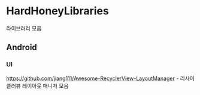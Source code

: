 # HardHoneyLibraries
라이브러리 모음

## Android

### UI
https://github.com/jiang111/Awesome-RecyclerView-LayoutManager - 리사이클러뷰 레이아웃 매니저 모음
